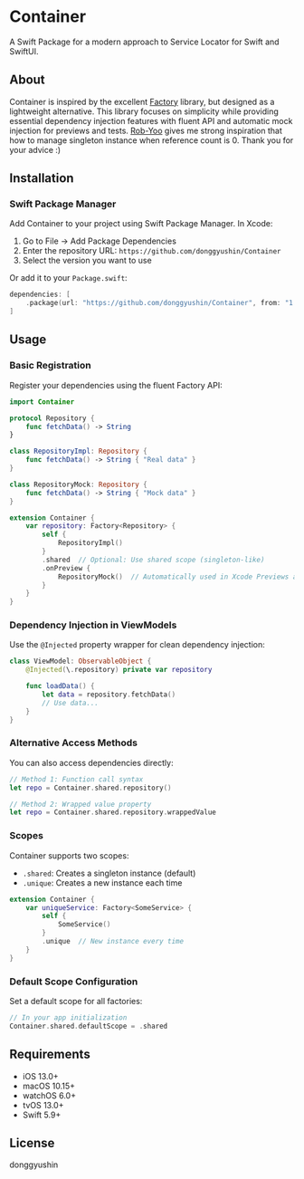 # Container

A Swift Package for a modern approach to Service Locator for Swift and SwiftUI.

## About

Container is inspired by the excellent [Factory](https://github.com/hmlongco/Factory) library, but designed as a lightweight alternative. This library focuses on simplicity while providing essential dependency injection features with fluent API and automatic mock injection for previews and tests.
[Rob-Yoo](https://github.com/Rob-Yoo) gives me strong inspiration that how to manage singleton instance when reference count is 0. Thank you for your advice :)

## Installation

### Swift Package Manager

Add Container to your project using Swift Package Manager. In Xcode:

1. Go to File → Add Package Dependencies
2. Enter the repository URL: `https://github.com/donggyushin/Container`
3. Select the version you want to use

Or add it to your `Package.swift`:

```swift
dependencies: [
    .package(url: "https://github.com/donggyushin/Container", from: "1.3.2")
]
```

## Usage

### Basic Registration

Register your dependencies using the fluent Factory API:

```swift
import Container

protocol Repository {
    func fetchData() -> String
}

class RepositoryImpl: Repository {
    func fetchData() -> String { "Real data" }
}

class RepositoryMock: Repository {
    func fetchData() -> String { "Mock data" }
}

extension Container {
    var repository: Factory<Repository> {
        self {
            RepositoryImpl()
        }
        .shared  // Optional: Use shared scope (singleton-like)
        .onPreview {
            RepositoryMock()  // Automatically used in Xcode Previews and Tests
        }
    }
}
```

### Dependency Injection in ViewModels

Use the `@Injected` property wrapper for clean dependency injection:

```swift
class ViewModel: ObservableObject {
    @Injected(\.repository) private var repository

    func loadData() {
        let data = repository.fetchData()
        // Use data...
    }
}
```

### Alternative Access Methods

You can also access dependencies directly:

```swift
// Method 1: Function call syntax
let repo = Container.shared.repository()

// Method 2: Wrapped value property
let repo = Container.shared.repository.wrappedValue
```

### Scopes

Container supports two scopes:

- `.shared`: Creates a singleton instance (default)
- `.unique`: Creates a new instance each time

```swift
extension Container {
    var uniqueService: Factory<SomeService> {
        self {
            SomeService()
        }
        .unique  // New instance every time
    }
}
```

### Default Scope Configuration

Set a default scope for all factories:

```swift
// In your app initialization
Container.shared.defaultScope = .shared
```

## Requirements

- iOS 13.0+
- macOS 10.15+
- watchOS 6.0+
- tvOS 13.0+
- Swift 5.9+

## License

donggyushin
